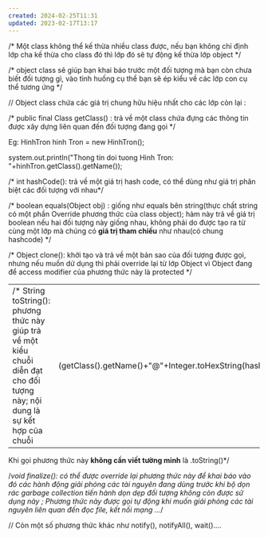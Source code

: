 ```yaml
---
created: 2024-02-25T11:31
updated: 2023-02-17T13:17
---
```

/* Một class không thể kế thừa nhiều class được, nếu bạn không chỉ định lớp cha kế thừa cho class đó thì lớp đó sẽ tự động kế thừa lớp object */

  

/* object class sẽ giúp bạn khai báo trước một đối tượng mà bạn còn chưa biết đối tượng gì, vào tình huống cụ thể bạn sẽ ép kiểu về các lớp con cụ thể tương ứng */

  

// Object class chứa các giá trị chung hữu hiệu nhất cho các lớp còn lại :

  

/* public final Class getClass() : trả về một class chứa đựng các thông tin được xây dựng liên quan đến đối tượng đang gọi */

Eg: HinhTron hinh Tron = new HinhTron();

system.out.println("Thong tin doi tuong Hinh Tron: "+hinhTron.getClass().getName());

  

/* int hashCode(): trả về một giá trị hash code, có thể dùng như giá trị phân biệt các đối tượng với nhau*/

  

/* boolean equals(Object obj) : giống như equals bên string(thực chất string có một phần Override phương thức của class object); hàm này trả về giá trị boolean nếu hai đối tượng này giống nhau, không phải do được tạo ra từ cùng một lớp mà chúng có **giá trị tham chiếu** như nhau(có chung hashcode) */

  

/* Object clone(): khởi tạo và trả về một bản sao của đối tượng được gọi, nhưng nếu muốn dử dụng thì phải override lại từ lớp Object vì Object đang để access modifier của phương thức này là protected */

  

|   |   |
|---|---|
|/* String toString(): phương thức này giúp trả về một kiểu chuỗi diễn đạt cho đối tượng này; nội dung là sự kết hợp của chuỗi|(getClass().getName()+"@"+Integer.toHexString(hashCode()))|

Khi gọi phương thức này **không cần viết tường minh** là .toString()*/

  

/*void finalize(): có thể được override lại phương thức này để khai báo vào đó các hành động giải phóng các tài nguyên đang dùng trước khi bộ dọn rác garbage collection tiến hành dọn dẹp đối tượng không còn được sử dụng này ; Phương thức này được gọi tự động khi muốn giải phóng các tài nguyên liên quan đến đọc file, kết nối mạng …*/

  

// Còn một số phương thức khác như notify(), notifyAll(), wait()….